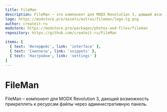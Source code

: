```yaml
---
title: FileMan
description: FileMan – это компонент для MODX Revolution 3, дающий возможность прикреплять к ресурсам файлы через административную панель.
logo: https://modstore.pro/assets/extras/fileman/logo-lg.png
author: createit-ru
modstore: https://modstore.pro/packages/photos-and-files/fileman
repository: https://github.com/createit-ru/FileMan

items: [
  { text: 'Интерфейс', link: 'interface' },
  { text: 'Сниппеты', link: 'snippets' },
  { text: 'Настройки', link: 'settings' }
]
---
```


# FileMan

FileMan – компонент для MODX Revolution 3, дающий возможность прикреплять к ресурсам файлы через административную панель.

